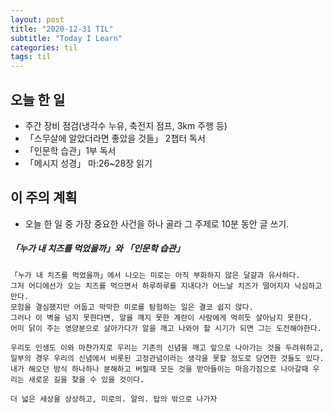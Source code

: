 ```yaml
---
layout: post
title: "2020-12-31 TIL"
subtitle: "Today I Learn"
categories: til
tags: til
---
```


## 오늘 한 일
   - 주간 장비 점검(냉각수 누유, 축전지 점프, 3km 주행 등)
   - 「스무살에 알았더라면 좋았을 것들」 2챕터 독서
   - 「인문학 습관」1부 독서
   - 「메시지 성경」 마:26~28장 읽기

## 이 주의 계획
- 오늘 한 일 중 가장 중요한 사건을 하나 골라 그 주제로 10분 동안 글 쓰기.

##### 「누가 내 치즈를 먹었을까」와 「인문학 습관」
```
「누가 내 치즈를 먹었을까」에서 나오는 미로는 아직 부화하지 않은 달걀과 유사하다.   
그저 어디에선가 오는 치즈를 먹으면서 하루하루를 지내다가 어느날 치즈가 떨어지자 낙심하고 만다.   
모험을 결심했지만 어둡고 막막한 미로를 탐험하는 일은 결코 쉽지 않다.   
그러나 이 벽을 넘지 못한다면, 알을 깨지 못한 계란이 사람에게 먹히듯 살아남지 못한다.
어미 닭이 주는 영양분으로 살아가다가 알을 깨고 나와야 할 시기가 되면 그는 도전해야한다.

우리도 인생도 이와 마찬가지로 우리는 기존의 신념을 깨고 앞으로 나아가는 것을 두려워하고,   
일부의 경우 우리의 신념에서 비롯된 고정관념이라는 생각을 못할 정도로 당연한 것들도 있다.   
내가 해오던 방식 하나하나 분해하고 버릴때 모든 것을 받아들이는 마음가짐으로 나아갈때 우리는 새로운 길을 찾을 수 있을 것이다.

더 넓은 세상을 상상하고, 미로의. 알의. 탑의 밖으로 나가자
```

